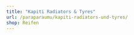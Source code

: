 ```yaml
---
title: "Kapiti Radiators & Tyres"
url: /paraparaumu/kapiti-radiators-und-tyres/
shop: Reifen
---
```

